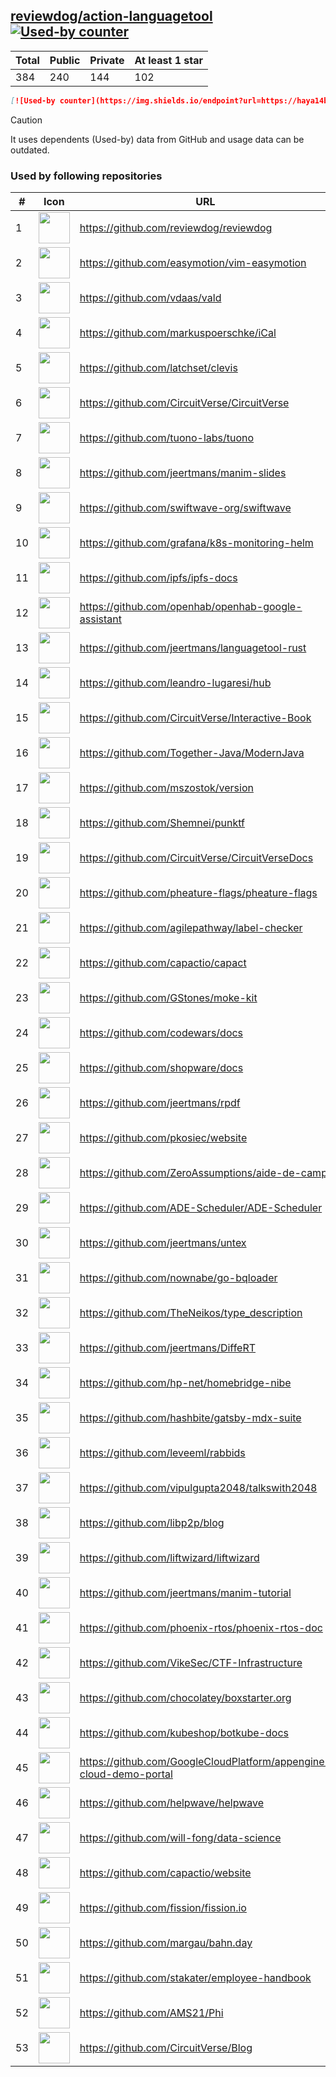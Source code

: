 





## [reviewdog/action-languagetool](https://github.com/reviewdog/action-languagetool) [![Used-by counter](https://img.shields.io/endpoint?url=https://haya14busa.github.io/github-used-by/data/reviewdog/action-languagetool/shieldsio.json)](https://github.com/haya14busa/github-used-by/tree/main/repo/reviewdog/action-languagetool)

| Total | Public | Private | At least 1 star
| ----- | ------ | ------- | ---------------
| 384 | 240 | 144 | 102 |

```md
[![Used-by counter](https://img.shields.io/endpoint?url=https://haya14busa.github.io/github-used-by/data/reviewdog/action-languagetool/shieldsio.json)](https://github.com/haya14busa/github-used-by/tree/main/repo/reviewdog/action-languagetool)
```

> [!CAUTION]
> It uses dependents (Used-by) data from GitHub and usage data can be outdated.

### Used by following repositories

| # | Icon | URL | Stars |
| -- | -- | -- | -- | 
|1|<img src="https://github.com/reviewdog.png" width=50 height=50>|https://github.com/reviewdog/reviewdog|8140|
|2|<img src="https://github.com/easymotion.png" width=50 height=50>|https://github.com/easymotion/vim-easymotion|7546|
|3|<img src="https://github.com/vdaas.png" width=50 height=50>|https://github.com/vdaas/vald|1565|
|4|<img src="https://github.com/markuspoerschke.png" width=50 height=50>|https://github.com/markuspoerschke/iCal|1136|
|5|<img src="https://github.com/latchset.png" width=50 height=50>|https://github.com/latchset/clevis|976|
|6|<img src="https://github.com/CircuitVerse.png" width=50 height=50>|https://github.com/CircuitVerse/CircuitVerse|925|
|7|<img src="https://github.com/tuono-labs.png" width=50 height=50>|https://github.com/tuono-labs/tuono|574|
|8|<img src="https://github.com/jeertmans.png" width=50 height=50>|https://github.com/jeertmans/manim-slides|539|
|9|<img src="https://github.com/swiftwave-org.png" width=50 height=50>|https://github.com/swiftwave-org/swiftwave|533|
|10|<img src="https://github.com/grafana.png" width=50 height=50>|https://github.com/grafana/k8s-monitoring-helm|316|
|11|<img src="https://github.com/ipfs.png" width=50 height=50>|https://github.com/ipfs/ipfs-docs|304|
|12|<img src="https://github.com/openhab.png" width=50 height=50>|https://github.com/openhab/openhab-google-assistant|173|
|13|<img src="https://github.com/jeertmans.png" width=50 height=50>|https://github.com/jeertmans/languagetool-rust|168|
|14|<img src="https://github.com/leandro-lugaresi.png" width=50 height=50>|https://github.com/leandro-lugaresi/hub|147|
|15|<img src="https://github.com/CircuitVerse.png" width=50 height=50>|https://github.com/CircuitVerse/Interactive-Book|143|
|16|<img src="https://github.com/Together-Java.png" width=50 height=50>|https://github.com/Together-Java/ModernJava|108|
|17|<img src="https://github.com/mszostok.png" width=50 height=50>|https://github.com/mszostok/version|105|
|18|<img src="https://github.com/Shemnei.png" width=50 height=50>|https://github.com/Shemnei/punktf|98|
|19|<img src="https://github.com/CircuitVerse.png" width=50 height=50>|https://github.com/CircuitVerse/CircuitVerseDocs|88|
|20|<img src="https://github.com/pheature-flags.png" width=50 height=50>|https://github.com/pheature-flags/pheature-flags|81|
|21|<img src="https://github.com/agilepathway.png" width=50 height=50>|https://github.com/agilepathway/label-checker|79|
|22|<img src="https://github.com/capactio.png" width=50 height=50>|https://github.com/capactio/capact|79|
|23|<img src="https://github.com/GStones.png" width=50 height=50>|https://github.com/GStones/moke-kit|74|
|24|<img src="https://github.com/codewars.png" width=50 height=50>|https://github.com/codewars/docs|56|
|25|<img src="https://github.com/shopware.png" width=50 height=50>|https://github.com/shopware/docs|51|
|26|<img src="https://github.com/jeertmans.png" width=50 height=50>|https://github.com/jeertmans/rpdf|36|
|27|<img src="https://github.com/pkosiec.png" width=50 height=50>|https://github.com/pkosiec/website|32|
|28|<img src="https://github.com/ZeroAssumptions.png" width=50 height=50>|https://github.com/ZeroAssumptions/aide-de-camp|30|
|29|<img src="https://github.com/ADE-Scheduler.png" width=50 height=50>|https://github.com/ADE-Scheduler/ADE-Scheduler|28|
|30|<img src="https://github.com/jeertmans.png" width=50 height=50>|https://github.com/jeertmans/untex|27|
|31|<img src="https://github.com/nownabe.png" width=50 height=50>|https://github.com/nownabe/go-bqloader|21|
|32|<img src="https://github.com/TheNeikos.png" width=50 height=50>|https://github.com/TheNeikos/type_description|19|
|33|<img src="https://github.com/jeertmans.png" width=50 height=50>|https://github.com/jeertmans/DiffeRT|18|
|34|<img src="https://github.com/hp-net.png" width=50 height=50>|https://github.com/hp-net/homebridge-nibe|16|
|35|<img src="https://github.com/hashbite.png" width=50 height=50>|https://github.com/hashbite/gatsby-mdx-suite|14|
|36|<img src="https://github.com/leveeml.png" width=50 height=50>|https://github.com/leveeml/rabbids|14|
|37|<img src="https://github.com/vipulgupta2048.png" width=50 height=50>|https://github.com/vipulgupta2048/talkswith2048|12|
|38|<img src="https://github.com/libp2p.png" width=50 height=50>|https://github.com/libp2p/blog|9|
|39|<img src="https://github.com/liftwizard.png" width=50 height=50>|https://github.com/liftwizard/liftwizard|9|
|40|<img src="https://github.com/jeertmans.png" width=50 height=50>|https://github.com/jeertmans/manim-tutorial|9|
|41|<img src="https://github.com/phoenix-rtos.png" width=50 height=50>|https://github.com/phoenix-rtos/phoenix-rtos-doc|8|
|42|<img src="https://github.com/VikeSec.png" width=50 height=50>|https://github.com/VikeSec/CTF-Infrastructure|8|
|43|<img src="https://github.com/chocolatey.png" width=50 height=50>|https://github.com/chocolatey/boxstarter.org|7|
|44|<img src="https://github.com/kubeshop.png" width=50 height=50>|https://github.com/kubeshop/botkube-docs|7|
|45|<img src="https://github.com/GoogleCloudPlatform.png" width=50 height=50>|https://github.com/GoogleCloudPlatform/appengine-cloud-demo-portal|7|
|46|<img src="https://github.com/helpwave.png" width=50 height=50>|https://github.com/helpwave/helpwave|6|
|47|<img src="https://github.com/will-fong.png" width=50 height=50>|https://github.com/will-fong/data-science|6|
|48|<img src="https://github.com/capactio.png" width=50 height=50>|https://github.com/capactio/website|6|
|49|<img src="https://github.com/fission.png" width=50 height=50>|https://github.com/fission/fission.io|6|
|50|<img src="https://github.com/margau.png" width=50 height=50>|https://github.com/margau/bahn.day|5|
|51|<img src="https://github.com/stakater.png" width=50 height=50>|https://github.com/stakater/employee-handbook|5|
|52|<img src="https://github.com/AMS21.png" width=50 height=50>|https://github.com/AMS21/Phi|5|
|53|<img src="https://github.com/CircuitVerse.png" width=50 height=50>|https://github.com/CircuitVerse/Blog|5|
